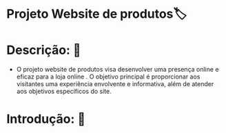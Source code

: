 # Projeto Website de produtos🏷️

# Descrição: 📝
 - O projeto website de produtos visa desenvolver uma presença online e eficaz para a loja online . O objetivo principal é proporcionar aos visitantes uma experiência envolvente e informativa, além de atender aos objetivos específicos do site. 

# Introdução: 📜

